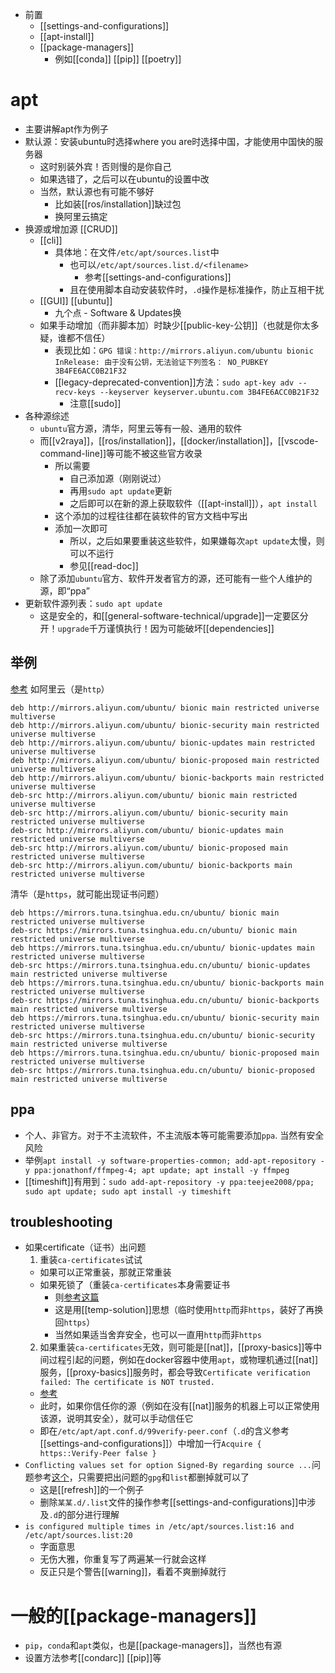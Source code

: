 - 前置
  - [[settings-and-configurations]]
  - [[apt-install]]
  - [[package-managers]]
    - 例如[[conda]] [[pip]] [[poetry]]
# apt
- 主要讲解apt作为例子
- 默认源：安装ubuntu时选择where you are时选择中国，才能使用中国快的服务器
  - 这时别装外宾！否则慢的是你自己
  - 如果选错了，之后可以在ubuntu的设置中改
  - 当然，默认源也有可能不够好
    - 比如装[[ros/installation]]缺过包
    - 换阿里云搞定
- 换源或增加源 [[CRUD]]
  - [[cli]]
    - 具体地：在文件`/etc/apt/sources.list`中
      - 也可以`/etc/apt/sources.list.d/<filename>`
        - 参考[[settings-and-configurations]]
      - 且在使用脚本自动安装软件时，`.d`操作是标准操作，防止互相干扰
  - [[GUI]] [[ubuntu]]
    - 九个点 - Software & Updates换
  - 如果手动增加（而非脚本加）时缺少[[public-key-公钥]]（也就是你太多疑，谁都不信任）
    - 表现比如：`GPG 错误：http://mirrors.aliyun.com/ubuntu bionic InRelease: 由于没有公钥，无法验证下列签名： NO_PUBKEY 3B4FE6ACC0B21F32`
    - [[legacy-deprecated-convention]]方法：`sudo apt-key adv --recv-keys --keyserver keyserver.ubuntu.com 3B4FE6ACC0B21F32`
      - 注意[[sudo]]
- 各种源综述
  - `ubuntu`官方源，清华，阿里云等有一般、通用的软件
  - 而[[v2raya]]，[[ros/installation]]，[[docker/installation]]，[[vscode-command-line]]等可能不被这些官方收录
    - 所以需要
      - 自己添加源（刚刚说过）
      - 再用`sudo apt update`更新
      - 之后即可以在新的源上获取软件（[[apt-install]]），`apt install`
    - 这个添加的过程往往都在装软件的官方文档中写出
    - 添加一次即可
      - 所以，之后如果要重装这些软件，如果嫌每次`apt update`太慢，则可以不运行
      - 参见[[read-doc]]
  - 除了添加`ubuntu`官方、软件开发者官方的源，还可能有一些个人维护的源，即“ppa”
- 更新软件源列表：`sudo apt update`
  - 这是安全的，和[[general-software-technical/upgrade]]一定要区分开！`upgrade`千万谨慎执行！因为可能破坏[[dependencies]]
## 举例
[参考](https://blog.csdn.net/sigmarising/article/details/84778296)
如阿里云（是`http`）
```text
deb http://mirrors.aliyun.com/ubuntu/ bionic main restricted universe multiverse
deb http://mirrors.aliyun.com/ubuntu/ bionic-security main restricted universe multiverse
deb http://mirrors.aliyun.com/ubuntu/ bionic-updates main restricted universe multiverse
deb http://mirrors.aliyun.com/ubuntu/ bionic-proposed main restricted universe multiverse
deb http://mirrors.aliyun.com/ubuntu/ bionic-backports main restricted universe multiverse
deb-src http://mirrors.aliyun.com/ubuntu/ bionic main restricted universe multiverse
deb-src http://mirrors.aliyun.com/ubuntu/ bionic-security main restricted universe multiverse
deb-src http://mirrors.aliyun.com/ubuntu/ bionic-updates main restricted universe multiverse
deb-src http://mirrors.aliyun.com/ubuntu/ bionic-proposed main restricted universe multiverse
deb-src http://mirrors.aliyun.com/ubuntu/ bionic-backports main restricted universe multiverse
```
清华（是`https`，就可能出现证书问题）
```text
deb https://mirrors.tuna.tsinghua.edu.cn/ubuntu/ bionic main restricted universe multiverse
deb-src https://mirrors.tuna.tsinghua.edu.cn/ubuntu/ bionic main restricted universe multiverse
deb https://mirrors.tuna.tsinghua.edu.cn/ubuntu/ bionic-updates main restricted universe multiverse
deb-src https://mirrors.tuna.tsinghua.edu.cn/ubuntu/ bionic-updates main restricted universe multiverse
deb https://mirrors.tuna.tsinghua.edu.cn/ubuntu/ bionic-backports main restricted universe multiverse
deb-src https://mirrors.tuna.tsinghua.edu.cn/ubuntu/ bionic-backports main restricted universe multiverse
deb https://mirrors.tuna.tsinghua.edu.cn/ubuntu/ bionic-security main restricted universe multiverse
deb-src https://mirrors.tuna.tsinghua.edu.cn/ubuntu/ bionic-security main restricted universe multiverse
deb https://mirrors.tuna.tsinghua.edu.cn/ubuntu/ bionic-proposed main restricted universe multiverse
deb-src https://mirrors.tuna.tsinghua.edu.cn/ubuntu/ bionic-proposed main restricted universe multiverse
```
## ppa
- 个人、非官方。对于不主流软件，不主流版本等可能需要添加`ppa`. 当然有安全风险
- 举例`apt install -y software-properties-common; add-apt-repository -y ppa:jonathonf/ffmpeg-4; apt update; apt install -y ffmpeg`
- [[timeshift]]有用到：`sudo add-apt-repository -y ppa:teejee2008/ppa; sudo apt update; sudo apt install -y timeshift`
## troubleshooting
- 如果certificate（证书）出问题
  1. 重装`ca-certificates`试试
  - 如果可以正常重装，那就正常重装
  - 如果死锁了（重装`ca-certificates`本身需要证书
    - 则[参考这篇](https://blog.csdn.net/Chaowanq/article/details/121559709)
    - 这是用[[temp-solution]]思想（临时使用`http`而非`https`，装好了再换回`https`）
    - 当然如果适当舍弃安全，也可以一直用`http`而非`https`
  2. 如果重装`ca-certificates`无效，则可能是[[nat]]，[[proxy-basics]]等中间过程引起的问题，例如在docker容器中使用`apt`，或物理机通过[[nat]]服务，[[proxy-basics]]服务时，都会导致`Certificate verification failed: The certificate is NOT trusted.`
    - [参考](https://askubuntu.com/questions/1095266/apt-get-update-failed-because-certificate-verification-failed-because-handshake/1210812#1210812)
    - 此时，如果你信任你的源（例如在没有[[nat]]服务的机器上可以正常使用该源，说明其安全），就可以手动信任它
    - 即在`/etc/apt/apt.conf.d/99verify-peer.conf`（`.d`的含义参考[[settings-and-configurations]]）中增加一行`Acquire { https::Verify-Peer false }`
- `Conflicting values set for option Signed-By regarding source ...`问题参考[这个](https://askubuntu.com/questions/1329308/sudo-apt-get-returns-conflicting-values-set-for-option-signed-by-regarding-s)，只需要把出问题的`gpg`和`list`都删掉就可以了
  - 这是[[refresh]]的一个例子
  - 删除`某某.d/.list`文件的操作参考[[settings-and-configurations]]中涉及`.d`的部分进行理解
- `is configured multiple times in /etc/apt/sources.list:16 and /etc/apt/sources.list:20`
  - 字面意思
  - 无伤大雅，你重复写了两遍某一行就会这样
  - 反正只是个警告[[warning]]，看着不爽删掉就行
# 一般的[[package-managers]]
- `pip`，`conda`和`apt`类似，也是[[package-managers]]，当然也有源
- 设置方法参考[[condarc]] [[pip]]等